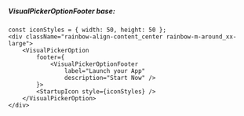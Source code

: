 ##### VisualPickerOptionFooter base:

    const iconStyles = { width: 50, height: 50 };
    <div className="rainbow-align-content_center rainbow-m-around_xx-large">
        <VisualPickerOption
            footer={
                <VisualPickerOptionFooter
                    label="Launch your App"
                    description="Start Now" />
            }>
            <StartupIcon style={iconStyles} />
        </VisualPickerOption>
    </div>
